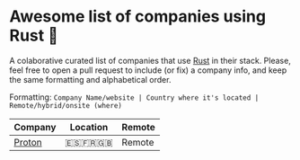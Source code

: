 # Awesome list of companies using Rust 🦀

A colaborative curated list of companies that use [Rust](https://rust-lang.es) in their stack.
Please, feel free to open a pull request to include (or fix) a company info, and keep the same formatting and alphabetical order.

Formatting:
```Company Name/website | Country where it's located | Remote/hybrid/onsite (where)```

| Company | Location | Remote |
| ------ | ------ | ------ |
| [Proton](https://job-boards.eu.greenhouse.io/proton) | 🇪🇸🇫🇷🇬🇧 | Remote |
